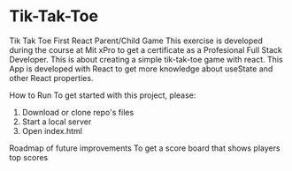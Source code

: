 # Tik-Tak-Toe
Tik Tak Toe First React Parent/Child Game
This exercise is developed during the course at Mit xPro to get a certificate as a Profesional Full Stack Developer. This is about creating a simple tik-tak-toe game with react.
This App is developed with React to get more knowledge about useState and other React properties.

How to Run
To get started with this project, please:
1.	Download or clone repo's files
2.	Start a local server
3.	Open index.html

Roadmap of future improvements
To get a score board that shows players top scores
